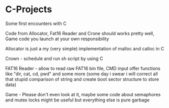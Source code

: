 # C-Projects

Some first encounters with C

Code from Allocator, Fat16 Reader and Crone should works pretty well, Game code you launch at your own responsibility  

Allocator is just a my (very simple) implementation of malloc and calloc in C

Crown - schedule and run sh script by using C

FAT16 Reader - allow to read raw FAT16 bin file, CMD input offer functions like "dir, cat, cd, pwd" and some more (some day i swear i will correct all that stupid comparison of string and create boot sector structure to store data)

Game - Please don't even look at it, maybe some code about semaphores and mutex locks might be useful but everything else is pure garbage


